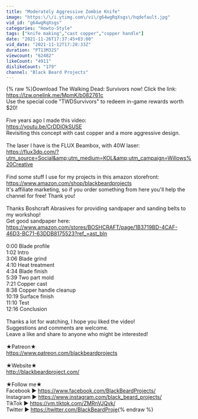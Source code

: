 ```yaml
---
title: "Moderately Aggressive Zombie Knife"
image: "https:\/\/i.ytimg.com\/vi\/g64wgRqXsgs\/hqdefault.jpg"
vid_id: "g64wgRqXsgs"
categories: "Howto-Style"
tags: ["knife making","cast copper","copper handle"]
date: "2021-11-26T17:37:45+03:00"
vid_date: "2021-11-12T17:28:33Z"
duration: "PT13M32S"
viewcount: "62482"
likeCount: "4911"
dislikeCount: "179"
channel: "Black Beard Projects"
---
```

{% raw %}Download The Walking Dead: Survivors now! Click the link: <a rel="nofollow" target="blank" href="https://lzw.onelink.me/MpmK/b082761c">https://lzw.onelink.me/MpmK/b082761c</a><br />Use the special code &quot;TWDSurvivors&quot; to redeem in-game rewards worth $20!<br /><br />Five years ago I made this video:<br /><a rel="nofollow" target="blank" href="https://youtu.be/CrDDiOkSUSE">https://youtu.be/CrDDiOkSUSE</a><br />Revisiting this concept with cast copper and a more aggressive design.<br /><br />The laser I have is the FLUX Beambox, with 40W laser:<br /><a rel="nofollow" target="blank" href="https://flux3dp.com/?utm_source=Social&amp;utm_medium=KOL&amp;utm_campaign=Willows%20Creative">https://flux3dp.com/?utm_source=Social&amp;utm_medium=KOL&amp;utm_campaign=Willows%20Creative</a><br /><br />Find some stuff I use for my projects in this amazon storefront:<br /><a rel="nofollow" target="blank" href="https://www.amazon.com/shop/blackbeardprojects">https://www.amazon.com/shop/blackbeardprojects</a><br />It's affiliate marketing, so if you order something from here you'll help the channel for free! Thank you!<br /><br />Thanks Boshcraft Abrasives for providing sandpaper and sanding belts to my workshop!<br />Get good sandpaper here:<br /><a rel="nofollow" target="blank" href="https://www.amazon.com/stores/BOSHCRAFT/page/1B3719BD-4CAF-46D3-BC71-63DDB8175523?ref_=ast_bln">https://www.amazon.com/stores/BOSHCRAFT/page/1B3719BD-4CAF-46D3-BC71-63DDB8175523?ref_=ast_bln</a><br /><br />0:00 Blade profile<br />1:02 Intro<br />3:06 Blade grind<br />4:10 Heat treatment<br />4:34 Blade finish<br />5:39 Two part mold<br />7:21 Copper cast<br />8:38 Copper handle cleanup<br />10:19 Surface finish<br />11:10 Test<br />12:16 Conclusion<br /><br />Thanks a lot for watching, I hope you liked the video!<br />Suggestions and comments are welcome.<br />Leave a like and share to anyone who might be interested!<br /><br />★Patreon★<br /><a rel="nofollow" target="blank" href="https://www.patreon.com/blackbeardprojects">https://www.patreon.com/blackbeardprojects</a><br /><br />★Website★<br /><a rel="nofollow" target="blank" href="http://blackbeardproject.com/">http://blackbeardproject.com/</a><br /><br />★Follow me★<br />Facebook  ►   <a rel="nofollow" target="blank" href="https://www.facebook.com/BlackBeardProjects/">https://www.facebook.com/BlackBeardProjects/</a><br />Instagram ►   <a rel="nofollow" target="blank" href="https://www.instagram.com/black_beard_projects/">https://www.instagram.com/black_beard_projects/</a><br />TikTok   ►   <a rel="nofollow" target="blank" href="https://vm.tiktok.com/ZMRnVJQvk/">https://vm.tiktok.com/ZMRnVJQvk/</a><br />Twitter   ►   <a rel="nofollow" target="blank" href="https://twitter.com/BlackBeardProje">https://twitter.com/BlackBeardProje</a>{% endraw %}
